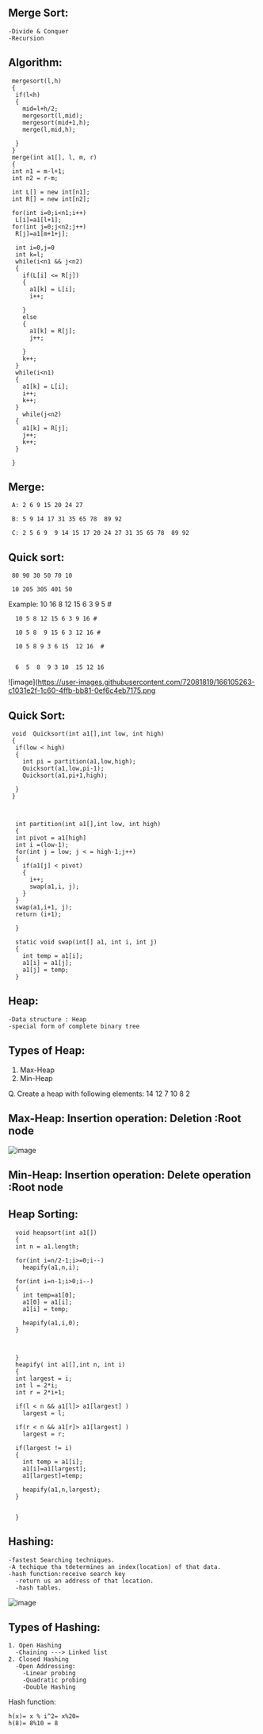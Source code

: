 Merge Sort:
-------------	
    -Divide & Conquer
    -Recursion
 Algorithm:
 ----------
     mergesort(l,h)
     {
      if(l<h)
      {
        mid=l+h/2;
        mergesort(l,mid);
        mergesort(mid+1,h);
        merge(l,mid,h);

      }
     }
     merge(int a1[], l, m, r)
     {
     int n1 = m-l+1;
     int n2 = r-m;

     int L[] = new int[n1];
     int R[] = new int[n2];

     for(int i=0;i<n1;i++)
      L[i]=a1[l+1];
     for(int j=0;j<n2;j++)
      R[j]=a1[m+1+j];

      int i=0,j=0
      int k=l;
      while(i<n1 && j<n2)
      {
        if(L[i] <= R[j])
        {
          a1[k] = L[i];
          i++;

        }
        else
        {
          a1[k] = R[j];
          j++;

        }
        k++;
      }
      while(i<n1)
      {
        a1[k] = L[i];
        i++;
        k++;
      }
        while(j<n2)
      {
        a1[k] = R[j];
        j++;
        k++;
      }

     }

 Merge:
 ------------
 
     A: 2 6 9 15 20 24 27

     B: 5 9 14 17 31 35 65 78  89 92

     C:	2 5 6 9  9 14 15 17 20 24 27 31 35 65 78  89 92
     
     
 
 Quick sort:
 -----------
 
     80 90 30 50 70 10

     10 205 305 401 50

 
Example: 
      10 16 8 12 15 6 3 9  5  #


      10 5 8 12 15 6 3 9 16 #

      10 5 8  9 15 6 3 12 16 #

      10 5 8 9 3 6 15  12 16  #


      6  5  8  9 3 10  15 12 16
  
  ![image](https://user-images.githubusercontent.com/72081819/166105263-c1031e2f-1c60-4ffb-bb81-0ef6c4eb7175.png
  

 Quick Sort:
 ---------------
     void  Quicksort(int a1[],int low, int high)
     {
      if(low < high)
      {
        int pi = partition(a1,low,high);
        Quicksort(a1,low,pi-1);
        Quicksort(a1,pi+1,high);

      }
     }

 
  
      int partition(int a1[],int low, int high)
      {
      int pivot = a1[high]
      int i =(low-1);
      for(int j = low; j < = high-1;j++)
      {
        if(a1[j] < pivot)
        {
          i++;
          swap(a1,i, j);
        }
      }
      swap(a1,i+1, j);
      return (i+1);

      }
  
      static void swap(int[] a1, int i, int j)
      {
        int temp = a1[i];
        a1[i] = a1[j];
        a1[j] = temp;
      }
	
Heap:
-----

    -Data structure : Heap
    -special form of complete binary tree  

Types of Heap:
---------------
1. Max-Heap
2. Min-Heap


Q. Create a heap with following elements:
14 12 7 10 8 2

Max-Heap:
Insertion operation:
Deletion :Root node
--------------------

![image](https://user-images.githubusercontent.com/72081819/166105305-bdd5b82a-90fe-422d-b7b6-e7163a38d5df.png)


Min-Heap:
Insertion operation:
Delete operation :Root node
--------------------


Heap Sorting:
-------------
  
  
      void heapsort(int a1[])
      {
      int n = a1.length;

      for(int i=n/2-1;i>=0;i--)
        heapify(a1,n,i);

      for(int i=n-1;i>0;i--)
      {
        int temp=a1[0];
        a1[0] = a1[i];
        a1[i] = temp;

        heapify(a1,i,0);
      }



      }
      heapify( int a1[],int n, int i)
      {
      int largest = i;
      int l = 2*i;
      int r = 2*i+1;

      if(l < n && a1[l]> a1[largest] )
        largest = l;

      if(r < n && a1[r]> a1[largest] )
        largest = r;

      if(largest != i)
      {
        int temp = a1[i];
        a1[i]=a1[largest];
        a1[largest]=temp;

        heapify(a1,n,largest);
      }


      }
 
Hashing:
---------
    -fastest Searching techniques.
    -A techique tha tdetermines an index(location) of that data.
    -hash function:receive search key
      -return us an address of that location.
      -hash tables.
	
![image](https://user-images.githubusercontent.com/72081819/166105285-3f43d733-b93d-45a2-aab2-5a50f9964803.png)


Types of Hashing:
---------------------
    1. Open Hashing
      -Chaining ---> Linked list
    2. Closed Hashing
      -Open Addressing:
        -Linear probing
        -Quadratic probing
        -Double Hashing

Hash function:

    h(x)= x % i^2= x%20=
    h(8)= 8%10 = 8

	
